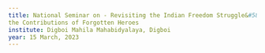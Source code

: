 ```yaml
---
title: National Seminar on - Revisiting the Indian Freedom Struggle&#58; Exploring
the Contributions of Forgotten Heroes
institute: Digboi Mahila Mahabidyalaya, Digboi
year: 15 March, 2023
---
```

